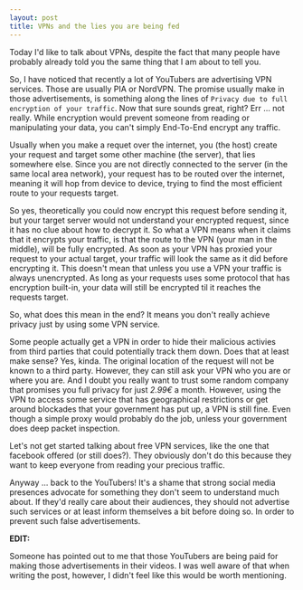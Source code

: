 ```yaml
---
layout: post
title: VPNs and the lies you are being fed
---
```


Today I'd like to talk about VPNs, despite the fact that many people have
probably already told you the same thing that I am about to tell you.

So, I have noticed that recently a lot of YouTubers are advertising VPN
services. Those are usually PIA or NordVPN. The promise usually make in
those advertisements, is something along the lines of `Privacy due to full
encryption of your traffic`. Now that sure sounds great, right? Err ... not
really. While encryption would prevent someone from reading or manipulating
your data, you can't simply End-To-End encrypt any traffic.

Usually when you make a requet over the internet, you (the host) create your
request and target some other machine (the server), that lies somewhere else.
Since you are not directly connected to the server (in the same local area
network), your request has to be routed over the internet, meaning it will
hop from device to device, trying to find the most efficient route to your
requests target.

So yes, theoretically you could now encrypt this request before sending it, but
your target server would not understand your encrypted request, since it has no
clue about how to decrypt it. So what a VPN means when it claims that it
encrypts your traffic, is that the route to the VPN (your man in the middle),
will be fully encrypted. As soon as your VPN has proxied your request to your
actual target, your traffic will look the same as it did before encrypting it.
This doesn't mean that unless you use a VPN your traffic is always unencrypted.
As long as your requests uses some protocol that has encryption built-in, your
data will still be encrypted til it reaches the requests target.

So, what does this mean in the end? It means you don't really achieve privacy
just by using some VPN service.

Some people actually get a VPN in order to hide their malicious activies from
third parties that could potentially track them down. Does that at least make
sense? Yes, kinda. The original location of the request will not be known to
a third party. However, they can still ask your VPN who you are or where you
are. And I doubt you really want to trust some random company that promises
you full privacy for just *2.99€* a month. However, using the VPN to access
some service that has geographical restrictions or get around blockades that
your government has put up, a VPN is still fine. Even though a simple proxy
would probably do the job, unless your government does deep packet inspection.

Let's not get started talking about free VPN services, like the one that
facebook offered (or still does?). They obviously don't do this because they
want to keep everyone from reading your precious traffic.

Anyway ... back to the YouTubers! It's a shame that strong social media
presences advocate for something they don't seem to understand much about. If
they'd really care about their audiences, they should not advertise such
services or at least inform themselves a bit before doing so. In order to
prevent such false advertisements.

**EDIT:**

Someone has pointed out to me that those YouTubers are being paid for making
those advertisements in their videos. I was well aware of that when writing
the post, however, I didn't feel like this would be worth mentioning.
